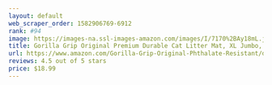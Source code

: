 ```yaml
---
layout: default 
﻿web_scraper_order: 1582906769-6912
rank: #94
image: https://images-na.ssl-images-amazon.com/images/I/7170%2BAy18mL.jpg
title: Gorilla Grip Original Premium Durable Cat Litter Mat, XL Jumbo, No Phthalate, Water Resistant,…
url: https://www.amazon.com/Gorilla-Grip-Original-Phthalate-Resistant/dp/B01MDNDDYS/ref=zg_mw_pet-supplies_94?_encoding=UTF8&psc=1&refRID=H5H5GKBRAGT498NV2G74
reviews: 4.5 out of 5 stars
price: $18.99 
---
```

